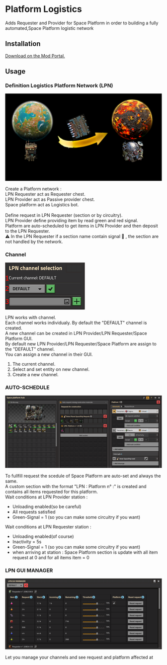 # Platform Logistics

Adds Requester and Provider for Space Platform in order to building a fully automated,Space Platform logistic network

## Installation

[Download on the Mod Portal.](https://mods.factorio.com/mod/Platform_logistics)

## Usage

### Definition Logistics Platform Network (LPN)

![](graphics/utility/tat-title.png)

Create a Platform network :\
LPN Requester act as Requester chest.\
LPN Provider act as Passive provider chest.\
Space platform act as Logistics bot.\
\
Define request in LPN Requester (section or by circuitry).\
LPN Provider define providing item by read green and red signal.\
Platform are auto-scheduled to get items in LPN Provider and then deposit to the LPN Requester.\
:warning: In the LPN Requester if a section name contain signal :no_entry_sign: , the section are not handled by the network.


### Channel

![](graphics/utility/tat-channel.png)

LPN works with channel.\
Each channel works individualy. By default the "DEFAULT" channel is created.\
A new channel can be created in LPN Provider/LPN Requester/Space Platform GUI.\
By default new LPN Provider/LPN Requester/Space Platform are assign to the "DEFAULT" channel.\
You can assign a new channel in their GUI.
1. The current channel.
2. Select and set entity on new channel.
3. Create a new channel.

### AUTO-SCHEDULE

![](graphics/utility/tat-schedule.png)

To fullfill request the scedule of Space Platform are auto-set and always the same.\
A custom section with the format "LPN : Platform n° :" is created and contains all items requested for this platform.\
Wait conditions at LPN Provider station :
- Unloading enabled(so be careful)
- All requests satisfied
- Green-Signal = 1 (so you can make some circuitry if you want)

Wait conditions at LPN Requester station :
- Unloading enabled(of course)
- Inactivity = 5s
- Green-Signal = 1 (so you can make some circuitry if you want)
- when arriving at station : Space Platform section is update with all item request at 0 and for all items item = 0

### LPN GUI MANAGER

![](graphics/utility/tat-lpngm.png)

Let you manage your channels and see request and platform affected at